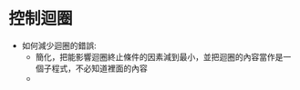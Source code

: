 # 控制迴圈
* 如何減少迴圈的錯誤:
	* 簡化，把能影響迴圈終止條件的因素減到最小，並把迴圈的內容當作是一個子程式，不必知道裡面的內容
	* 
<!--stackedit_data:
eyJoaXN0b3J5IjpbLTMxNzI2MzY2NiwtMTA0NjgxMTM0NiwxNT
I3NTgwNjk4XX0=
-->